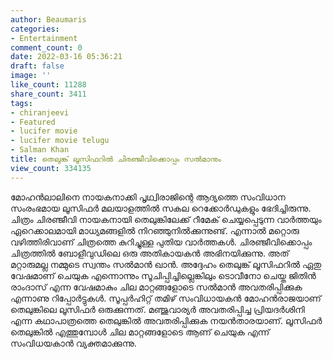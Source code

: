 ```yaml
---
author: Beaumaris
categories:
- Entertainment
comment_count: 0
date: 2022-03-16 05:36:21
draft: false
image: ''
like_count: 11288
share_count: 3411
tags:
- chiranjeevi
- Featured
- lucifer movie
- lucifer movie telugu
- Salman Khan
title: തെലുങ്ക് ലൂസിഫറിൽ ചിരഞ്ജീവിക്കൊപ്പം സൽമാനും
view_count: 334135
---
```


മോഹൻലാലിനെ നായകനാക്കി പൃഥ്വിരാജിന്റെ ആദ്യത്തെ സംവിധാന സംരംഭമായ ലൂസിഫർ മലയാളത്തിൽ സകല റെക്കോർഡുകളും ഭേദിച്ചിരുന്നു. ചിത്രം ചിരഞ്ജീവി നായകനായി തെലുങ്കിലേക്ക് റീമേക് ചെയ്യപ്പെടുന്ന വാർത്തയും ഏറെക്കാലമായി മാധ്യമങ്ങളിൽ നിറഞ്ഞുനിൽക്കുന്നുണ്ട്. എന്നാൽ മറ്റൊരു വഴിത്തിരിവാണ് ചിത്രത്തെ കുറിച്ചുള്ള പുതിയ വാർത്തകൾ. ചിരഞ്ജീവിക്കൊപ്പം ചിത്രത്തിൽ ബോളീവുഡിലെ ഒരു അതികായകൻ അഭിനയിക്കുന്നു. അത് മറ്റാരുമല്ല നമ്മുടെ സ്വന്തം സൽമാൻ ഖാൻ. അദ്ദേഹം തെലുങ്ക് ലൂസിഫറിൽ ഏതു വേഷമാണ് ചെയുക എന്നൊന്നും സൂചിപ്പിച്ചില്ലെങ്കിലും ടൊവീനോ ചെയ്ത ജിതിൻ രാംദാസ് എന്ന വേഷമാകും ചില മാറ്റങ്ങളോടെ സൽമാൻ അവതരിപ്പിക്കുക എന്നാണു റിപ്പോർട്ടുകൾ. സൂപ്പര്‍ഹിറ്റ് തമിഴ് സംവിധായകന്‍ മോഹന്‍രാജയാണ് തെലുങ്കിലെ ലൂസിഫർ ഒരുക്കുന്നത്. മഞ്ജുവാര്യർ അവതരിപ്പിച്ച പ്രിയദർശിനി എന്ന കഥാപാത്രത്തെ തെലുങ്കിൽ അവതരിപ്പിക്കുക നയൻതാരയാണ്. ലൂസിഫർ തെലുങ്കിൽ എത്തുമ്പോൾ ചില മാറ്റങ്ങളോടെ ആണ് ചെയുക എന്ന് സംവിധയകാൻ വ്യക്തമാക്കുന്നു.